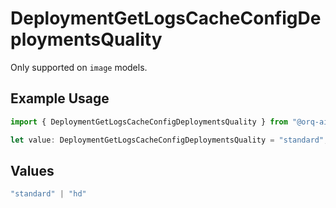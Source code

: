 # DeploymentGetLogsCacheConfigDeploymentsQuality

Only supported on `image` models.

## Example Usage

```typescript
import { DeploymentGetLogsCacheConfigDeploymentsQuality } from "@orq-ai/node/models/operations";

let value: DeploymentGetLogsCacheConfigDeploymentsQuality = "standard";
```

## Values

```typescript
"standard" | "hd"
```
